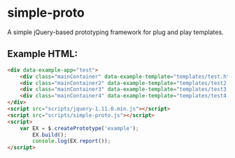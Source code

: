 simple-proto
============

A simple jQuery-based prototyping framework for plug and play templates.

## Example HTML:
```html
<div data-example-app="test">
    <div class="mainContainer" data-example-template="templates/test.html"></div>
    <div class="mainContainer2" data-example-template="templates/test2.html"></div>
    <div class="mainContainer3" data-example-template="templates/test3.html"></div>
    <div class="mainContainer4" data-example-template="templates/test4.html"></div>
</div>
<script src="scripts/jquery-1.11.0.min.js"></script>
<script src="scripts/simple-proto.js"></script>
<script>
    var EX = $.createPrototype('example');
        EX.build();
        console.log(EX.report());
</script>
```
